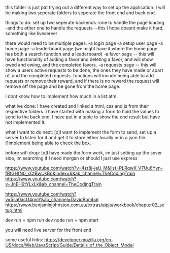 this folder is just pat trying out a different way to set up the application.
I will be making two seperate folders to seperate the front end and back end.

things to do:
set up two seperate backends
-one to handle the page loading
-and the other one to handle the requests
--this I hope doesnt make it hard, something like liveserver

there would need to be multiple pages.
-a login page
-a setup user page
-a home page
-a leaderboard page (we might have it where the home page has both a search function and a leaderboard)
-a favor page -- this will have functionality of adding a favor and deleting a favor, and will show owed and owing, and the completed favors.
-a requests page -- this will show a users active requests to be done, the ones they have made or apart of, and the completed requests. functions will incude being able to add requests or remove their reward, and if there is no reward the request will remove off the page and be gone from the home page.

I dont know how to implement how much in a list atm.

what ive done:
I have created and linked a html, css and js from their respective folders.
I have started with making a form to hold the values to send to the back end.
I have put in a table to show the end result but have not implemented it.

what I want to do next:
[x]I want to implement the form to send, set up a server to listen for it and get it to store either locally or in a json file.
[]implement being able to check the box.

before wifi drop:
[x]I have made the form work, im just setting up the sever side, im searching if I need morgan or should I just use express

https://www.youtube.com/watch?v=4zr8j-jeU_M&list=PLRqwX-V7Uu6Yyn-fBtGHfN0_xCtBwUkBp&index=6&ab_channel=TheCodingTrain
https://www.youtube.com/watch?v=JnEH9tYLxLk&ab_channel=TheCodingTrain

https://www.youtube.com/watch?v=5sa0acU4pmY&ab_channel=DavidBombal
https://www.benjaminjohnston.com.au/extras/aipjs/workbook/chapter02_setup.html

dev run = npm run dev
node run = npm start

you will need live server for the front end

some useful links:
https://developer.mozilla.org/en-US/docs/Web/JavaScript/Guide/Details_of_the_Object_Model

